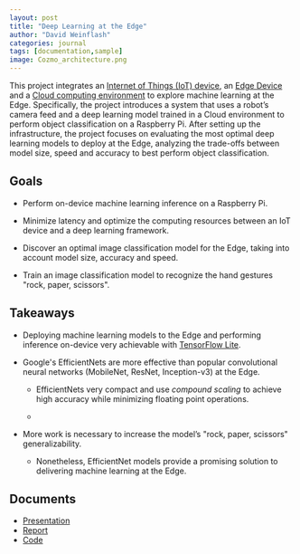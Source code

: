 ```yaml
---
layout: post
title: "Deep Learning at the Edge"
author: "David Weinflash"
categories: journal
tags: [documentation,sample]
image: Cozmo_architecture.png
---
```


This project integrates an [Internet of Things (IoT) device](https://www.digitaldreamlabs.com/pages/meet-cozmo), 
an [Edge Device](https://www.raspberrypi.org/) and a 
[Cloud computing environment](https://colab.research.google.com/notebooks/intro.ipynb#recent=true) 
to explore machine learning at the Edge. Specifically, the project introduces a system that uses a robot’s camera feed and a deep 
learning model trained in a Cloud environment to perform object classification on a Raspberry Pi. After setting up the infrastructure, 
the project focuses on evaluating the most optimal deep learning models to deploy at the Edge, analyzing the trade-offs between model size, 
speed and accuracy to best perform object classification.

## Goals

* Perform on-device machine learning inference on a Raspberry Pi.

* Minimize latency and optimize the computing resources between an IoT device and a deep learning framework.

* Discover an optimal image classification model for the Edge, taking into account model size, accuracy and speed.

* Train an image classification model to recognize the hand gestures "rock, paper, scissors".

## Takeaways

* Deploying machine learning models to the Edge and performing inference on-device very achievable with [TensorFlow Lite](https://www.tensorflow.org/lite).

* Google's EfficientNets are more effective than popular convolutional neural networks (MobileNet, ResNet, Inception-v3) at the Edge.
   * EfficientNets very compact and use _compound scaling_ to achieve high accuracy while minimizing floating point operations.
 
   * 
* More work is necessary to increase the model’s "rock, paper, scissors" generalizability.
   * Nonetheless, EfficientNet models provide a promising solution to delivering machine learning at the Edge.

## Documents

* [Presentation](/assets/pdf/Cozmo_Presentation.pdf)
* [Report](/assets/pdf/Cozmo_Report.pdf)
* [Code](https://github.com/dweinflash)
